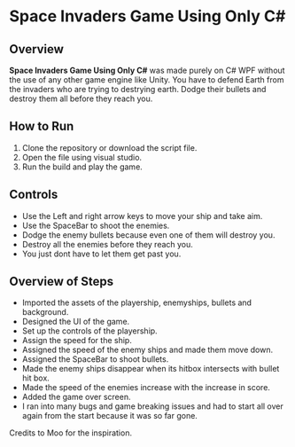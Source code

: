 

# Space Invaders Game Using Only C#

## Overview
**Space Invaders Game Using Only C#** was made purely on C# WPF without the use of any other game engine like Unity. You have to defend Earth from the invaders who are trying to destrying earth.
Dodge their bullets and destroy them all before they reach you.

## How to Run
1. Clone the repository or download the script file.
2. Open the file using visual studio.
3. Run the build and play the game.
   

## Controls
- Use the Left and right arrow keys to move your ship and take aim.
- Use the SpaceBar to shoot the enemies.
- Dodge the enemy bullets because even one of them will destroy you.
- Destroy all the enemies before they reach you.
- You just dont have to let them get past you.


## Overview of Steps
- Imported the assets of the playership, enemyships, bullets and background.
- Designed the UI of the game.
- Set up the controls of the playership.
- Assign the speed for the ship.
- Assigned the speed of the enemy ships and made them move down.
- Assigned the SpaceBar to shoot bullets.
- Made the enemy ships disappear when its hitbox intersects with bullet hit box.
- Made the speed of the enemies increase with the increase in score.
- Added the game over screen.
- I ran into many bugs and game breaking issues and had to start all over again from the start because it was so far gone.

Credits to Moo for the inspiration.
